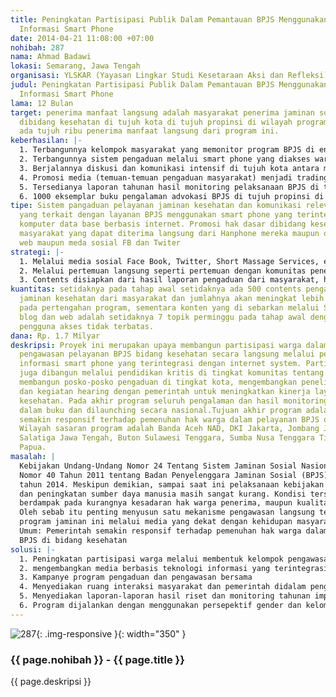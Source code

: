 ```yaml
---
title: Peningkatan Partisipasi Publik Dalam Pemantauan BPJS Menggunakan Teknologi
  Informasi Smart Phone
date: 2014-04-21 11:08:00 +07:00
nohibah: 287
nama: Ahmad Badawi
lokasi: Semarang, Jawa Tengah
organisasi: YLSKAR (Yayasan Lingkar Studi Kesetaraan Aksi dan Refleksi)
judul: Peningkatan Partisipasi Publik Dalam Pemantauan BPJS Menggunakan Teknologi
  Informasi Smart Phone
lama: 12 Bulan
target: penerima manfaat langsung adalah masyarakat penerima jaminan sosial khususnya
  dibidang kesehatan di tujuh kota di tujuh propinsi di wilayah program. setidaknya
  ada tujuh ribu penerima manfaat langsung dari program ini.
keberhasilan: |-
  1. Terbangunnya kelompok masyarakat yang memonitor program BPJS di enam kota yang melibatkan 1000 partisipan aktif
  2. Terbangunnya sistem pengaduan melalui smart phone yang diakses warga setidakanya 1000 orang perhari pada tahap awal dan meningkat setiap minggunya.
  3. Berjalannya diskusi dan komunikasi intensif di tujuh kota antara masyarakat dan pemerintah bagi perbaikan layanan BPJS
  4. Promosi media (temuan-temuan pengaduan masyarakat) menjadi trading topic di media sosial.
  5. Tersedianya laporan tahunan hasil monitoring pelaksanaan BPJS di tujuh propinsi
  6. 1000 eksemplar buku pengalaman advokasi BPJS di tujuh propinsi di Indonesia.
tipe: Sistem pangaduan pelayanan jaminan kesehatan dan komunikasi relevan lainnya
  yang terkait dengan layanan BPJS menggunakan smart phone yang terintegrasi dengan
  komputer data base berbasis internet. Promosi hak dasar dibidang kesehatan kepada
  masyarakat yang dapat diterima langsung dari Hanphone mereka maupun dari akses blog,
  web maupun meda sosial FB dan Twiter
strategi: |-
  1. Melalui media sosial Face Book, Twitter, Short Massage Services, email, blog dan website maupun forum-forum diskusi lainnya yang relevan.
  2. Melalui pertemuan langsung seperti pertemuan dengan komunitas peneriman layanan BPJS tingkat kota melalui metode diskusi terfokus komunitas, pelatihan, lokarya, workshop, seminar maupun dialog interaktif lainnya.
  3. Contents disiapkan dari hasil laporan pengaduan dari masyarakat, hasil laporan riset tematik terkait layanan BPJS dibidang ksehatan serta buku.
kuantitas: setidaknya pada tahap awal setidaknya ada 500 contents pengaduan pelayanan
  jaminan kesehatan dari masyarakat dan jumlahnya akan meningkat lebih dari 100% persen
  pada pertengahan program, sementara konten yang di sebarkan melalui SMS, media sosial,
  blog dan web adalah setidaknya 7 topik perminggu pada tahap awal dengan jangkaun
  pengguna akses tidak terbatas.
dana: Rp. 1.7 Milyar
deskripsi: Proyek ini merupakan upaya membangun partisipasi warga dalam melakukan
  pengawasan pelayanan BPJS bidang kesehatan secara langsung melalui penggunaan teknologi
  informasi smart phone yang terintegrasi dengan internet system. Partisipasi warga
  juga dibangun melalui pendidikan kritis di tingkat komunitas tentang jaminan kesehatan,
  membangun posko-posko pengaduan di tingkat kota, mengembangkan penelitian partisipatif
  dan kegiatan hearing dengan pemerintah untuk meningkatkan kinerja layanan BPJS dibidang
  kesehatan. Pada akhir program seluruh pengalaman dan hasil monitoring di dokumentasikan
  dalam buku dan dilaunching secara nasional.Tujuan akhir program adalah pemerintah
  semakin responsif terhadap pemenuhan hak warga dalam pelayanan BPJS di bidang kesehatan.
  Wilayah sasaran program adalah Banda Aceh NAD, DKI Jakarta, Jombang Jawa Timur,
  Salatiga Jawa Tengah, Buton Sulawesi Tenggara, Sumba Nusa Tenggara Timur dan Sorong
  Papua.
masalah: |
  Kebijakan Undang-Undang Nomor 24 Tentang Sistem Jaminan Sosial Nasional dan Undang-Undang
  Nomor 40 Tahun 2011 tentang Badan Penyelenggara Jaminan Sosial (BPJS) mulai bekerja
  tahun 2014. Meskipun demikian, sampai saat ini pelaksanaan kebijakan operasional
  dan peningkatan sumber daya manusia masih sangat kurang. Kondisi tersebut tentu
  berdampak pada kurangnya kesadaran hak warga penerima, maupun kualitas layanan.
  Oleh sebab itu penting menyusun satu mekanisme pengawasan langsung terhadap layanan
  program jaminan ini melalui media yang dekat dengan kehidupan masyarakat. Tujuan
  Umum: Pemerintah semakin responsif terhadap pemenuhan hak warga dalam pelayanan
  BPJS di bidang kesehatan
solusi: |-
  1. Peningkatan partisipasi warga melalui membentuk kelompok pengawasan BPJS di tingkat kota/kabupaten
  2. mengembangkan media berbasis teknologi informasi yang terintegrasi dengan teknologi mobile phone dan computer data base
  3. Kampanye program pengaduan dan pengawasan bersama
  4. Menyediakan ruang interaksi masyarakat dan pemerintah didalam pengelolaan BPJS (diskusi, hearing, seminar)
  5. Menyediakan laporan-laporan hasil riset dan monitoring tahunan implementasi BPJS
  6. Program dijalankan dengan menggunakan persepektif gender dan kelompok rentan
---
```


![287](/static/img/hibahcms/287.png){: .img-responsive }{: width="350" }

### {{ page.nohibah }} - {{ page.title }}

{{ page.deskripsi }}
